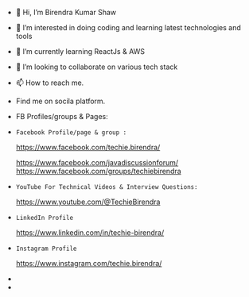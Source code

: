 - 👋 Hi, I’m Birendra Kumar Shaw
- 👀 I’m interested in doing coding and learning latest technologies and tools
- 🌱 I’m currently learning ReactJs & AWS 
- 💞️ I’m looking to collaborate on various tech stack
- 📫 How to reach me.
- Find me on socila platform. 
- FB Profiles/groups & Pages:
-     Facebook Profile/page & group :
     https://www.facebook.com/techie.birendra/
  
     https://www.facebook.com/javadiscussionforum/
     https://www.facebook.com/groups/techiebirendra

-     YouTube For Technical Videos & Interview Questions:
     https://www.youtube.com/@TechieBirendra
-     LinkedIn Profile
     https://www.linkedin.com/in/techie-birendra/
-     Instagram Profile
     https://www.instagram.com/techie.birendra/
- 
-      

<!---
shawbirendra/shawbirendra is a ✨ special ✨ repository because its `README.md` (this file) appears on your GitHub profile.
You can click the Preview link to take a look at your changes.
--->
